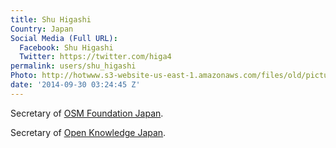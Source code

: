 ```yaml
---
title: Shu Higashi
Country: Japan
Social Media (Full URL):
  Facebook: Shu Higashi
  Twitter: https://twitter.com/higa4
permalink: users/shu_higashi
Photo: http://hotwww.s3-website-us-east-1.amazonaws.com/files/old/pictures/picture-218-1432862914.jpg
date: '2014-09-30 03:24:45 Z'
---
```

<p>Secretary of <a href="http://www.osmf.jp/" target="_blank">OSM Foundation Japan</a>.</p><p>Secretary of <a href="http://okfn.jp/member/higa4/" target="_blank">Open Knowledge Japan</a>.</p>
